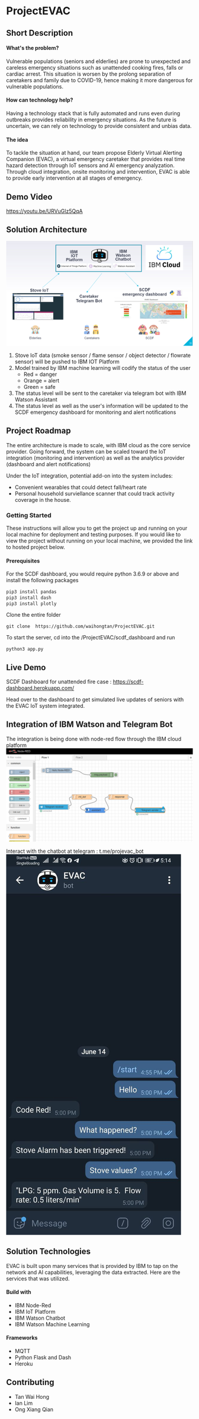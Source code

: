 # ProjectEVAC

## Short Description

#### What's the problem?

Vulnerable populations (seniors and elderlies) are prone to unexpected and careless emergency situations such as unattended cooking fires, falls or cardiac arrest. This situation is worsen by the prolong separation of caretakers and family due to COVID-19, hence making it more dangerous for vulnerable populations.

#### How can technology help?

Having a technology stack that is fully automated and runs even during outbreaks provides reliability in emergency situations. As the future is uncertain, we can rely on technology to provide consistent and unbias data.

#### The idea

To tackle the situation at hand, our team propose Elderly Virtual Alerting Companion (EVAC), a virtual emergency caretaker that provides real time hazard detection through IoT sensors and AI emergency analyzation. Through cloud integration, onsite monitoring and intervention, EVAC is able to provide early intervention at all stages of emergency.



## Demo Video

https://youtu.be/URVuGlz5QqA


## Solution Architecture
![solution](scdf_dashboard/architec.png)

1. Stove IoT data (smoke sensor / flame sensor / object detector / flowrate sensor) will be pushed to IBM IOT Platform
2. Model trained by IBM machine learning will codify the status of the user
   - Red = danger
   - Orange = alert
   - Green = safe
3. The status level will be sent to the caretaker via telegram bot with IBM Watson Assistant
4. The status level as well as the user's information will be updated to the SCDF emergency dashboard for monitoring and alert notifications


## Project Roadmap

The entire architecture is made to scale, with IBM cloud as the core service provider. Going forward, the system can be scaled toward the IoT integration (monitoring and intervention) as well as the analytics provider (dashboard and alert notifications)

Under the IoT integration, potential add-on into the system includes:

- Convenient wearables that could detect fall/heart rate
- Personal household surviellance scanner that could track activity coverage in the house.  

### Getting Started

These instructions will allow you to get the project up and running on your local machine for deployment and testing purposes. If you would like to view the project without running on your local machine, we provided the link to hosted project below.

#### Prerequisites

For the SCDF dashboard, you would require python 3.6.9 or above and install the following packages

```
pip3 install pandas
pip3 install dash
pip3 install plotly
```

Clone the entire folder

```
git clone  https://github.com/waihongtan/ProjectEVAC.git
```

To start the server, cd into the /ProjectEVAC/scdf_dashboard and run

```
python3 app.py
```



## Live Demo

SCDF Dashboard for unattended fire case : https://scdf-dashboard.herokuapp.com/

Head over to the dashboard to get simulated live updates of seniors with the EVAC IoT system integrated. 

## Integration of IBM Watson and Telegram Bot
The integration is being done with node-red flow through the IBM cloud platform
![nodered](IBMProjectEvac/noderedflow.png)

Interact with the chatbot at telegram : t.me/projevac_bot
![bot](IBMProjectEvac/telegrambot.jpg)

## Solution Technologies

EVAC is built upon many services that is provided by IBM to tap on the network and AI capabilities, leveraging the data extracted. Here are the services that was utilized.

#### Build with
- IBM Node-Red
- IBM IoT Platform
- IBM Watson Chatbot
- IBM Watson Machine Learning

#### Frameworks

- MQTT
- Python Flask and Dash
- Heroku



## Contributing

- Tan Wai Hong
- Ian Lim 
- Ong Xiang Qian
